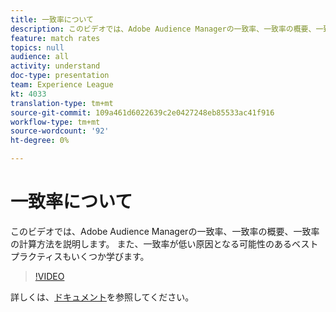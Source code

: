 ```yaml
---
title: 一致率について
description: このビデオでは、Adobe Audience Managerの一致率、一致率の概要、一致率の計算方法を説明します。 また、一致率が低い原因となる可能性のあるベストプラクティスもいくつか学びます。
feature: match rates
topics: null
audience: all
activity: understand
doc-type: presentation
team: Experience League
kt: 4033
translation-type: tm+mt
source-git-commit: 109a461d6022639c2e0427248eb85533ac41f916
workflow-type: tm+mt
source-wordcount: '92'
ht-degree: 0%

---
```



# 一致率について

このビデオでは、Adobe Audience Managerの一致率、一致率の概要、一致率の計算方法を説明します。 また、一致率が低い原因となる可能性のあるベストプラクティスもいくつか学びます。

>[!VIDEO](https://video.tv.adobe.com/v/29830/?quality=12)

詳しくは、[ドキュメント](https://docs.adobe.com/help/en/audience-manager/user-guide/features/addressable-audiences.html)を参照してください。
